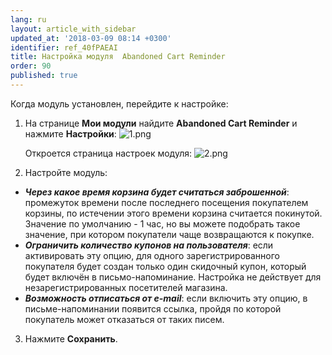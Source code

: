 ```yaml
---
lang: ru
layout: article_with_sidebar
updated_at: '2018-03-09 08:14 +0300'
identifier: ref_40fPAEAI
title: Настройка модуля  Abandoned Cart Reminder
order: 90
published: true
---
```

Когда модуль установлен, перейдите к настройке:

1.  На странице **Мои модули** найдите **Abandoned Cart Reminder** и нажмите **Настройки**:
    ![1.png]({{site.baseurl}}/attachments/ref_40fPAEAI/1.png)

    Откроется страница настроек модуля:
    ![2.png]({{site.baseurl}}/attachments/ref_40fPAEAI/2.png)

2.  Настройте модуль:

- _**Через какое время корзина будет считаться заброшенной**_: промежуток времени после последнего посещения покупателем корзины, по истечении этого времени корзина считается покинутой. Значение по умолчанию - 1 час, но вы можете подобрать такое значение, при котором покупатели чаще возвращаются к покупке.
- _**Ограничить количество купонов на пользователя**_: если активировать эту опцию, для одного зарегистрированного покупателя будет создан только один скидочный купон, который будет включён в письмо-напоминание. Настройка не действует для незарегистрированных посетителей магазина.
- _**Возможность отписаться от e-mail**_: если включить эту опцию, в письме-напоминании появится ссылка, пройдя по которой покупатель может отказаться от таких писем.

3.  Нажмите **Сохранить**.


